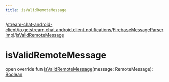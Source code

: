```yaml
---
title: isValidRemoteMessage
---
```

/[stream-chat-android-client](../../index.md)/[io.getstream.chat.android.client.notifications](../index.md)/[FirebaseMessageParserImpl](index.md)/[isValidRemoteMessage](isValidRemoteMessage.md)  
  
  
  
# isValidRemoteMessage  
open override fun [isValidRemoteMessage](isValidRemoteMessage.md)(message: RemoteMessage): [Boolean](https://kotlinlang.org/api/latest/jvm/stdlib/kotlin/-boolean/index.html)

